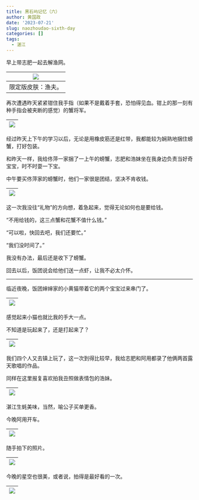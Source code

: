 ```yaml
---
title: 黑石屿记忆（六）
author: 黄国政
date: '2023-07-21'
slug: naozhoudao-sixth-day
categories: []
tags:
  - 湛江
---
```


<!--more-->

早上带志肥一起去解渔网。

|![](/images/posts/2023/07/07-21-fisherman.jpg)|
|:-:|
|限定版皮肤：渔夫。|

再次遭遇昨天紧紧钳住我手指（如果不是戴着手套，恐怕得见血。钳上的那一刻有种手指会被夹断的感觉）的蟹将军。

|![](/images/posts/2023/07/07-21-grab-general.jpg)|
|:-:|

经过昨天上下午的学习以后，无论是用橡皮筋还是红带，我都能较为娴熟地捆住螃蟹，打好包装。

和昨天一样，我给佟萍一家捆了一上午的螃蟹，志肥和浩妹坐在我身边负责当好奇宝宝，时不时耍一下宝。

中午要买佟萍家的螃蟹时，他们一家很是团结，坚决不肯收钱。

|![](/images/posts/2023/07/07-21-gift.jpg)|
|:-:|

这一次我没往“礼物”的方向想，着急起来，觉得无论如何也是要给钱。

“不用给钱的，这三点蟹和花蟹不值什么钱。”

“可以啦，快回去吧，我们还要忙。”

“我们没时间了。”

我没有办法，最后还是收下了螃蟹。

回去以后，饭团说会给他们送一点虾，让我不必太介怀。

---

临近夜晚，饭团婶婶家的小黄猫带着它的两个宝宝过来串门了。

|![](/images/posts/2023/07/07-21-cat.jpg)|
|:-:|

感觉起来小猫也就比我的手大一点。

不知道是玩起来了，还是打起来了？

|![](/images/posts/2023/07/07-21-fight.jpg)|
|:-:|

我们四个人又去镇上玩了，这一次到得比较早，我给志肥和阿用都录了他俩两首露天歌唱的作品。

同样在这里报复喜欢拍我丑照做表情包的浩妹。

|![](/images/posts/2023/07/07-21-revenge.jpg)|
|:-:|

湛江生蚝美味，当然，喻公子买单更香。

今晚阿用开车。

|![](/images/posts/2023/07/07-21-ayong.jpg)|
|:-:|

随手拍下的照片。

|![](/images/posts/2023/07/07-21-sense.jpg)|
|:-:|

今晚的星空也很美，或者说，拍得是最好看的一次。

|![](/images/posts/2023/07/07-21-star-sky.jpg)|
|:-:|